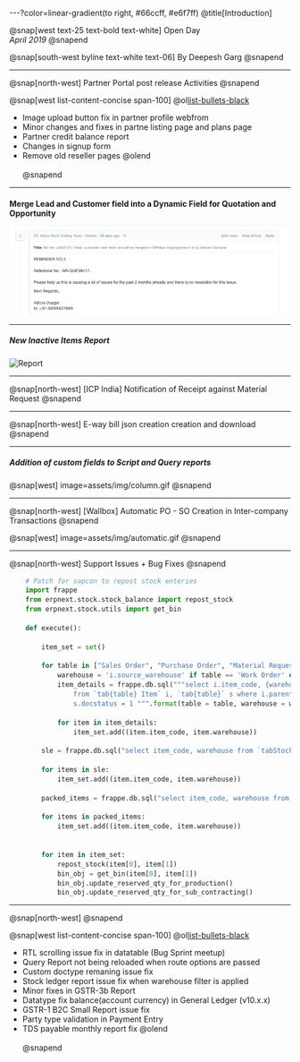 ---?color=linear-gradient(to right, #66ccff, #e6f7ff)
@title[Introduction]

@snap[west text-25 text-bold text-white]
Open Day<br>*April 2019*
@snapend

@snap[south-west byline text-white text-06]
By Deepesh Garg
@snapend

---
@snap[north-west]
Partner Portal post release Activities
@snapend

@snap[west list-content-concise span-100]
@ol[list-bullets-black](false)
- Image upload button fix in partner profile webfrom
- Minor changes and fixes in partne listing page and plans page
- Partner credit balance report
- Changes in signup form
- Remove old reseller pages
@olend
<br><br>
@snapend

---
#### Merge Lead and Customer field into a Dynamic Field for Quotation and Opportunity

![RIGPL](assets/img/rigpl.png)

---

##### New Inactive Items Report

![Report](assets/img/inactive.png&size=content)

---

@snap[north-west]
[ICP India] Notification of Receipt against Material Request
@snapend


---

@snap[north-west]
E-way bill json creation creation and download
@snapend



---

##### Addition of custom fields to Script and Query reports

@snap[west]
image=assets/img/column.gif
@snapend

---

@snap[north-west]
[Wallbox] Automatic PO - SO Creation in Inter-company Transactions
@snapend

@snap[west]
image=assets/img/automatic.gif
@snapend

---

@snap[north-west]
Support Issues + Bug Fixes
@snapend

```python
	# Patch for sapcon to repost stock enteries
	import frappe
	from erpnext.stock.stock_balance import repost_stock
	from erpnext.stock.utils import get_bin

	def execute():

		item_set = set()

		for table in ["Sales Order", "Purchase Order", "Material Request", "Work Order"]:
			warehouse = 'i.source_warehouse' if table == 'Work Order' else 'i.warehouse'
			item_details = frappe.db.sql("""select i.item_code, {warehouse} as warehouse
				from `tab{table} Item` i, `tab{table}` s where i.parent = s.name and
				s.docstatus = 1 """.format(table = table, warehouse = warehouse), as_dict=1)

			for item in item_details:
				item_set.add((item.item_code, item.warehouse))

		sle = frappe.db.sql("select item_code, warehouse from `tabStock Ledger Entry` where docstatus = 1", as_dict=1)

		for items in sle:
			item_set.add((item.item_code, item.warehouse))

		packed_items = frappe.db.sql("select item_code, warehouse from `tabPacked Item` ", as_dict=1)

		for items in packed_items:
			item_set.add((item.item_code, item.warehouse))


		for item in item_set:
			repost_stock(item[0], item[1])
			bin_obj = get_bin(item[0], item[1])
			bin_obj.update_reserved_qty_for_production()
			bin_obj.update_reserved_qty_for_sub_contracting()
```

---
@snap[north-west]
@snapend

@snap[west list-content-concise span-100]
@ol[list-bullets-black](false)
- RTL scrolling issue fix in datatable (Bug Sprint meetup)
- Query Report not being reloaded when route options are passed
- Custom doctype remaning issue fix
- Stock ledger report issue fix when warehouse filter is applied
- Minor fixes in GSTR-3b Report
- Datatype fix balance(account currency) in General Ledger (v10.x.x)
- GSTR-1 B2C Small Report issue fix
- Party type validation in Payment Entry
- TDS payable monthly report fix
@olend
<br><br>
@snapend





